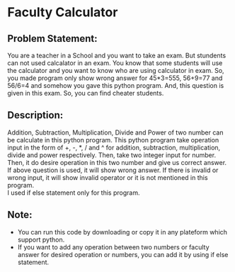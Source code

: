 <h1>Faculty Calculator</h1>

<h2>Problem Statement:</h2>

  You are a teacher in a School and you want to take an exam. But stundents can not used calcalator in an exam. You know that some students will use the calculator and you want to know who are using calculator in exam. So, you made program only show wrong answer for 45*3=555, 56+9=77 and 56/6=4 and somehow you gave this python program. And, this question is given in this exam. So, you can find cheater students.
 
<h2>Description:</h2>

Addition, Subtraction, Multiplication, Divide and Power of two number can be calculate in this python program. This python program take operation input in the form of +, -, *, / and ^ for addition, subtraction, multiplication, divide and power respectively. Then, take two integer input for number. Then, it do desire operation in this two number and give us correct answer. If above question is used, it will show wrong answer. If there is invalid or wrong input, it will show invalid operator or it is not mentioned in this program.
<br>
I used if else statement only for this program.


<h2>Note:</h2>

* You can run this code by downloading or copy it in any plateform which support python.
* If you want to add any operation between two numbers or faculty answer for desired operation or numbers, you can add it by using if else statement.
